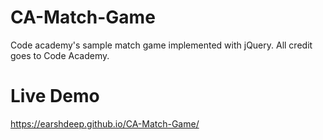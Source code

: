 # CA-Match-Game
Code academy's sample match game implemented with jQuery. All credit goes to Code Academy.

# Live Demo 
https://earshdeep.github.io/CA-Match-Game/
